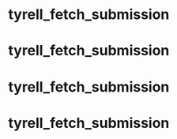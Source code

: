 # tyrell_fetch_submission
# tyrell_fetch_submission
# tyrell_fetch_submission
# tyrell_fetch_submission
